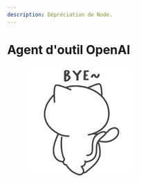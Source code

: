 ```yaml
---
description: Dépréciation de Node.
---
```


# Agent d'outil OpenAI

<figure><img src="../../../.gitbook/assets/giphy.gif" alt="" width="256"><figcaption></figcaption></figure>